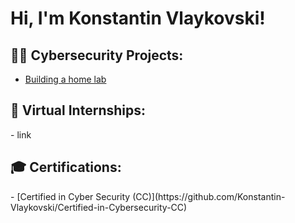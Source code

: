 <h1>Hi, I'm Konstantin Vlaykovski! <br/></h1>

<h2>👨‍💻 Cybersecurity Projects:</h2>

  - [Building a home lab](https://github.com/Konstantin-Vlaykovski/HomeLab/tree/main)

<h2>🚀 Virtual Internships:</h2>
  - link

<h2>🎓 Certifications:</h2>
  - [Certified in Cyber Security (CC)](https://github.com/Konstantin-Vlaykovski/Certified-in-Cybersecurity-CC)
  
